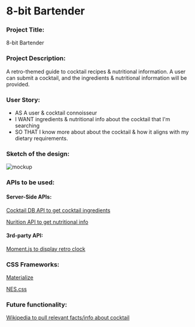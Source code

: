 # 8-bit Bartender


### Project Title: 
8-bit Bartender

### Project Description:
A retro-themed guide to cocktail recipes & nutritional information. A user can submit a cocktail, and the ingredients & nutritional information will be provided.

### User Story:
- AS A user & cocktail connoisseur
- I WANT ingredients & nutritional info about the cocktail that I'm searching
- SO THAT I know more about about the cocktail & how it aligns with my dietary requirements.

### Sketch of the design:
![mockup](https://raw.githubusercontent.com/Eelektrick/project-1/master/assets/mockup-3.png)


### APIs to be used:

#### Server-Side APIs:

[Cocktail DB API to get cocktail ingredients](https://rapidapi.com/theapiguy/api/the-cocktail-db?endpoint=apiendpoint_49b98879-938e-4479-b0da-718468fb87bc)

[Nurition API to get nutritional info](https://rapidapi.com/spoonacular/api/recipe-food-nutrition)


#### 3rd-party API:

[Moment.js to display retro clock](https://momentjs.com/)


### CSS Frameworks: 

[Materialize](https://materializecss.com/)

[NES.css](https://nostalgic-css.github.io/NES.css/)


### Future functionality:

[Wikipedia to pull relevant facts/info about cocktail](https://www.mediawiki.org/wiki/API:Main_page)





